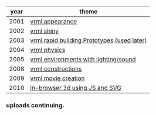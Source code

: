 |year|theme|
|-|-|
|2001|[vrml appearance](./2001/)
|2002|[vrml shiny](./2002/)
|2003|[vrml rapid building Prototypes (used later)](./2003/)
|2004|[vrml physics](./2004/)
|2005|[vrml environments with lighting/sound](./2005/)
|2008|[vrml constructions](./2008/)
|2009|[vrml movie creation](./2009/)
|2010|[in-browser 3d using JS and SVG](./2010/)

### uploads continuing.
